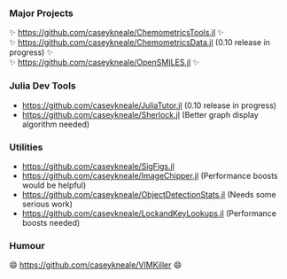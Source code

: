 ### Major Projects
✨ https://github.com/caseykneale/ChemometricsTools.jl ✨  
✨ https://github.com/caseykneale/ChemometricsData.jl (0.10 release in progress) ✨  
✨ https://github.com/caseykneale/OpenSMILES.jl ✨  

### Julia Dev Tools
 - https://github.com/caseykneale/JuliaTutor.jl (0.10 release in progress)
 - https://github.com/caseykneale/Sherlock.jl (Better graph display algorithm needed)

### Utilities
 - https://github.com/caseykneale/SigFigs.jl
 - https://github.com/caseykneale/ImageChipper.jl (Performance boosts would be helpful)
 - https://github.com/caseykneale/ObjectDetectionStats.jl (Needs some serious work)
 - https://github.com/caseykneale/LockandKeyLookups.jl (Performance boosts needed)

### Humour
😄 https://github.com/caseykneale/VIMKiller 😄  

<!--
**caseykneale/caseykneale** is a ✨ _special_ ✨ repository because its `README.md` (this file) appears on your GitHub profile.

Here are some ideas to get you started:

- 🔭 I’m currently working on ...
- 🌱 I’m currently learning ...
- 👯 I’m looking to collaborate on ...
- 🤔 I’m looking for help with ...
- 💬 Ask me about ...
- 📫 How to reach me: ...
- 😄 Pronouns: ...
- ⚡ Fun fact: ...
-->


